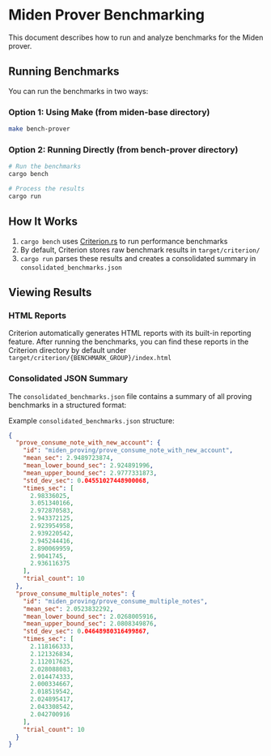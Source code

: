 # Miden Prover Benchmarking

This document describes how to run and analyze benchmarks for the Miden prover.

## Running Benchmarks

You can run the benchmarks in two ways:

### Option 1: Using Make (from miden-base directory)

```bash
make bench-prover
```

### Option 2: Running Directly (from bench-prover directory)

```bash
# Run the benchmarks
cargo bench

# Process the results
cargo run
```

## How It Works

1. `cargo bench` uses [Criterion.rs](https://github.com/bheisler/criterion.rs) to run performance benchmarks
2. By default, Criterion stores raw benchmark results in `target/criterion/`
3. `cargo run` parses these results and creates a consolidated summary in `consolidated_benchmarks.json`

## Viewing Results

### HTML Reports

Criterion automatically generates HTML reports with its built-in reporting feature. After running the benchmarks, you can find these reports in the Criterion directory by default under `target/criterion/{BENCHMARK_GROUP}/index.html`


### Consolidated JSON Summary

The `consolidated_benchmarks.json` file contains a summary of all proving benchmarks in a structured format:

Example `consolidated_benchmarks.json` structure:
```json
{
  "prove_consume_note_with_new_account": {
    "id": "miden_proving/prove_consume_note_with_new_account",
    "mean_sec": 2.9489723874,
    "mean_lower_bound_sec": 2.924891996,
    "mean_upper_bound_sec": 2.9777331873,
    "std_dev_sec": 0.04551027448900068,
    "times_sec": [
      2.98336025,
      3.051340166,
      2.972870583,
      2.943372125,
      2.923954958,
      2.939220542,
      2.945244416,
      2.890069959,
      2.9041745,
      2.936116375
    ],
    "trial_count": 10
  },
  "prove_consume_multiple_notes": {
    "id": "miden_proving/prove_consume_multiple_notes",
    "mean_sec": 2.0523832292,
    "mean_lower_bound_sec": 2.0268005916,
    "mean_upper_bound_sec": 2.0808349876,
    "std_dev_sec": 0.04648980316499867,
    "times_sec": [
      2.118166333,
      2.121326834,
      2.112017625,
      2.028088083,
      2.014474333,
      2.000334667,
      2.018519542,
      2.024895417,
      2.043308542,
      2.042700916
    ],
    "trial_count": 10
  }
}
```
